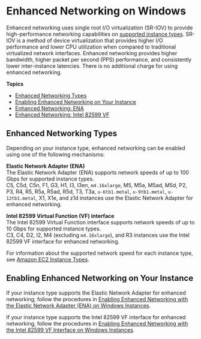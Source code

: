 # Enhanced Networking on Windows<a name="enhanced-networking"></a>

Enhanced networking uses single root I/O virtualization \(SR\-IOV\) to provide high\-performance networking capabilities on [supported instance types](#supported_instances)\. SR\-IOV is a method of device virtualization that provides higher I/O performance and lower CPU utilization when compared to traditional virtualized network interfaces\. Enhanced networking provides higher bandwidth, higher packet per second \(PPS\) performance, and consistently lower inter\-instance latencies\. There is no additional charge for using enhanced networking\.

**Topics**
+ [Enhanced Networking Types](#supported_instances)
+ [Enabling Enhanced Networking on Your Instance](#enabling_enhanced_networking)
+ [Enhanced Networking: ENA](enhanced-networking-ena.md)
+ [Enhanced Networking: Intel 82599 VF](sriov-networking.md)

## Enhanced Networking Types<a name="supported_instances"></a>

Depending on your instance type, enhanced networking can be enabled using one of the following mechanisms:

**Elastic Network Adapter \(ENA\)**  
The Elastic Network Adapter \(ENA\) supports network speeds of up to 100 Gbps for supported instance types\.  
C5, C5d, C5n, F1, G3, H1, I3, I3en, `m4.16xlarge`, M5, M5a, M5ad, M5d, P2, P3, R4, R5, R5a, R5ad, R5d, T3, T3a, `u-6tb1.metal`, `u-9tb1.metal`, `u-12tb1.metal`, X1, X1e, and z1d instances use the Elastic Network Adapter for enhanced networking\.

**Intel 82599 Virtual Function \(VF\) interface**  
The Intel 82599 Virtual Function interface supports network speeds of up to 10 Gbps for supported instance types\.  
C3, C4, D2, I2, M4 \(excluding `m4.16xlarge`\), and R3 instances use the Intel 82599 VF interface for enhanced networking\.

For information about the supported network speed for each instance type, see [Amazon EC2 Instance Types](https://aws.amazon.com/ec2/instance-types)\.

## Enabling Enhanced Networking on Your Instance<a name="enabling_enhanced_networking"></a>

If your instance type supports the Elastic Network Adapter for enhanced networking, follow the procedures in [Enabling Enhanced Networking with the Elastic Network Adapter \(ENA\) on Windows Instances](enhanced-networking-ena.md)\.

If your instance type supports the Intel 82599 VF interface for enhanced networking, follow the procedures in [Enabling Enhanced Networking with the Intel 82599 VF Interface on Windows Instances](sriov-networking.md)\.